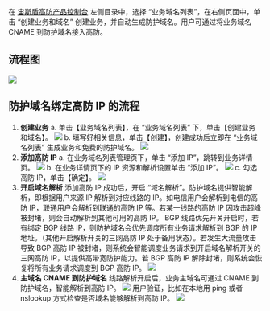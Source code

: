 
在 [宙斯盾高防产品控制台](https://console.cloud.tencent.com/gamesec) 左侧目录中，选择 “业务域名列表”，在右侧页面中，单击 “创建业务和域名” 创建业务，并自动生成防护域名。用户可通过将业务域名 CNAME 到防护域名接入高防。

## 流程图
![](https://main.qcloudimg.com/raw/320d44047dc9745f8d802bbe595b6a17.png)

## 防护域名绑定高防 IP 的流程
1. **创建业务**
a. 单击【业务域名列表】，在 “业务域名列表” 下，单击【创建业务和域名】。
![](https://main.qcloudimg.com/raw/993fa9dc14b250754b40c82c8d91024b.png)
b. 填写好相关信息，单击【创建】，创建成功后立即在 “业务域名列表” 生成业务和免费的防护域名。
![](https://main.qcloudimg.com/raw/01b1b2889d9ecdd917b09ec1f8529871.png)
2. **添加高防 IP**
a. 在业务域名列表管理页下，单击 “添加  IP”，跳转到业务详情页。
![](https://main.qcloudimg.com/raw/4d56c41bf26258fd5abaa37a4fbc549d.png)
b. 在业务详情页下的 IP 资源和解析设置单击 “添加 IP”。
![](https://main.qcloudimg.com/raw/4f43142443d5651c28969d6ec7447cb7.png)
c. 勾选高防 IP，单击【确定】。
![](https://main.qcloudimg.com/raw/cb3ae5026dcc967bb30d83f6b27d10f6.png)
3. **开启域名解析**
添加高防 IP 成功后，开启 “域名解析”。防护域名提供智能解析，即根据用户来源 IP 解析到对应线路的 IP。如电信用户会解析到电信的高防 IP，联通用户会解析到联通的高防 IP 等。若某一线路的高防 IP 因攻击超峰被封堵，则会自动解析到其他可用的高防 IP。
BGP 线路优先开关开启时，若有绑定 BGP 线路 IP，则防护域名会优先调度所有业务请求解析到 BGP 的 IP 地址。（其他开启解析开关的三网高防 IP 处于备用状态）。若发生大流量攻击导致 BGP 高防 IP 被封堵，则系统会智能调度业务请求到开启域名解析开关的三网高防 IP，以提供高带宽防护能力。若 BGP 高防 IP 解除封堵，则系统会恢复将所有业务请求调度到 BGP 高防 IP。
![](https://main.qcloudimg.com/raw/5f4036fc81794767106378936d8efd82.png)
4. **主域名 CNAME 到防护域名**
线路解析开启后，业务主域名可通过 CNAME 到防护域名，智能解析到高防 IP。
![](https://main.qcloudimg.com/raw/93aa86de5e043c32a2dfde4923d9a4a1.png)
用户验证，比如在本地用 ping 或者 nslookup 方式检查是否域名能够解析到高防 IP。
![](https://main.qcloudimg.com/raw/8f99c54ec818af753f277c67d8b12324.png)

